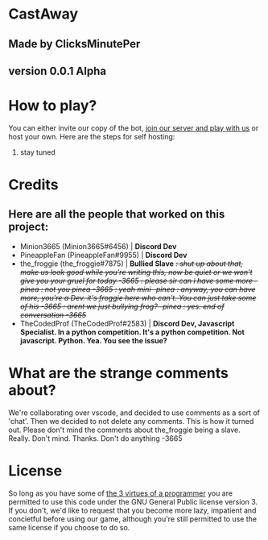# **CastAway**
## Made by ClicksMinutePer
## version 0.0.1 Alpha

# **How to play?**
You can either invite our copy of the bot, [join our server and play with us](https://discord.gg/vNteqc4) or host your own. Here are the steps for self hosting:
1. stay tuned

# **Credits**
## Here are all the people that worked on this project:

- Minion3665 (Minion3665#6456) | **Discord Dev**
- PineappleFan (PineappleFan#9955) | **Discord Dev**
- the_froggie (the_froggie#7875) | **Bullied Slave** ~~*: shut up about that, make us look good while you're writing this, now be quiet or we won't give you your gruel for today -3665 : please sir can i have some more -pinea : not you pinea -3665 : yeah mini -pinea : anyway, you can have more, you're a Dev. it's froggie here who can't. You can just take some of his -3665 : arent we just bullying frog? -pinea : yes. end of conversation -3665*~~
- TheCodedProf (TheCodedProf#2583) | **Discord Dev, Javascript Specialist. In a python competition. It's a python competition. Not javascript. Python. Yea. You see the issue?**


# **What are the strange comments about?**

We're collaborating over vscode, and decided to use comments as a sort of 'chat'. Then we decided to not delete any comments. This is how it turned out. Please don't mind the comments about the_froggie being a slave. Really. Don't mind. Thanks. Don't do anything -3665


# **License**
So long as you have some of [the 3 virtues of a programmer](http://threevirtues.com/) you are permitted to use this code under the GNU General Public license version 3. If you don't, we'd like to request that you become more lazy, impatient and concietful before using our game, although you're still permitted to use the same license if you choose to do so.
